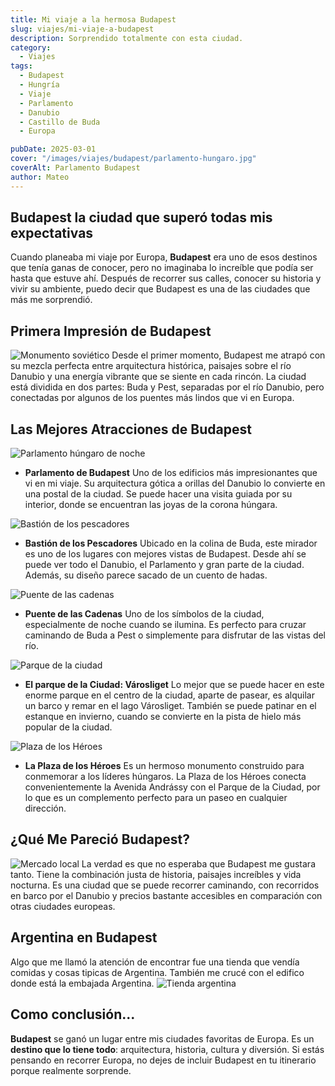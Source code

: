 ```yaml
---
title: Mi viaje a la hermosa Budapest
slug: viajes/mi-viaje-a-budapest
description: Sorprendido totalmente con esta ciudad.
category:
  - Viajes
tags:
  - Budapest  
  - Hungría
  - Viaje
  - Parlamento
  - Danubio
  - Castillo de Buda
  - Europa

pubDate: 2025-03-01
cover: "/images/viajes/budapest/parlamento-hungaro.jpg"
coverAlt: Parlamento Budapest
author: Mateo 
---
```


## Budapest la ciudad que superó todas mis expectativas 

Cuando planeaba mi viaje por Europa, **Budapest** era uno de esos destinos que tenía ganas de conocer, pero no imaginaba lo increíble que podía ser hasta que estuve ahí. Después de recorrer sus calles, conocer su historia y vivir su ambiente, puedo decir que Budapest es una de las ciudades que más me sorprendió.

## Primera Impresión de Budapest
<img src="/images/viajes/budapest/monumento-sovietico.jpg" alt="Monumento soviético">
Desde el primer momento, Budapest me atrapó con su mezcla perfecta entre arquitectura histórica, paisajes sobre el río Danubio y una energía vibrante que se siente en cada rincón. La ciudad está dividida en dos partes: Buda y Pest, separadas por el río Danubio, pero conectadas por algunos de los puentes más lindos que vi en Europa.


## Las Mejores Atracciones de Budapest
<img src="/images/viajes/budapest/parlamento-noche2.jpg" alt="Parlamento húngaro de noche">

* **Parlamento de Budapest**
Uno de los edificios más impresionantes que vi en mi viaje. Su arquitectura gótica a orillas del Danubio lo convierte en una postal de la ciudad. Se puede hacer una visita guiada por su interior, donde se encuentran las joyas de la corona húngara.
<img src="/images/viajes/budapest/bastion-pescadores.jpg" alt="Bastión de los pescadores">

* **Bastión de los Pescadores**
Ubicado en la colina de Buda, este mirador es uno de los lugares con mejores vistas de Budapest. Desde ahí se puede ver todo el Danubio, el Parlamento y gran parte de la ciudad. Además, su diseño parece sacado de un cuento de hadas.

<img src="/images/viajes/budapest/parlamento-hungaro2.jpg" alt="Puente de las cadenas">

* **Puente de las Cadenas**
Uno de los símbolos de la ciudad, especialmente de noche cuando se ilumina. Es perfecto para cruzar caminando de Buda a Pest o simplemente para disfrutar de las vistas del río.

<img src="/images/viajes/budapest/parque-budapes.jpg" alt="Parque de la ciudad">

* **El parque de la Ciudad: Városliget**
Lo mejor que se puede hacer en este enorme parque en el centro de la ciudad, aparte de pasear, es alquilar un barco y remar en el lago Városliget. También se puede patinar en el estanque en invierno, cuando se convierte en la pista de hielo más popular de la ciudad.  

<img src="/images/viajes/budapest/monumento.jpg" alt="Plaza de los Héroes">

* **La Plaza de los Héroes**
Es un hermoso monumento construido para conmemorar a los líderes húngaros. La Plaza de los Héroes conecta convenientemente la Avenida Andrássy con el Parque de la Ciudad, por lo que es un complemento perfecto para un paseo en cualquier dirección.

## ¿Qué Me Pareció Budapest?
<img src="/images/viajes/budapest/mercado-local.jpg" alt="Mercado local">
La verdad es que no esperaba que Budapest me gustara tanto. Tiene la combinación justa de historia, paisajes increíbles y vida nocturna. Es una ciudad que se puede recorrer caminando, con recorridos en barco por el Danubio y precios bastante accesibles en comparación con otras ciudades europeas.

## Argentina en Budapest
Algo que me llamó la atención de encontrar fue una tienda que vendía comidas y cosas tipicas de Argentina. También me crucé con el edifico donde está la embajada Argentina.
<img src="/images/viajes/budapest/tienda-argentina.jpg" alt="Tienda argentina">

## Como conclusión...
**Budapest** se ganó un lugar entre mis ciudades favoritas de Europa. Es un **destino que lo tiene todo**: arquitectura, historia, cultura y diversión. Si estás pensando en recorrer Europa, no dejes de incluir Budapest en tu itinerario porque realmente sorprende.



